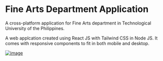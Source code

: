 # Fine Arts Department Application

A cross-platform application for Fine Arts department in Technological University of the Philippines.

A web applcation created using React JS with Tailwind CSS in Node JS. 
It comes with responsive components to fit in both mobile and desktop.

[![image](https://github.com/jkennethbalane/FAD-web/assets/109014602/73ada520-3392-47e1-bea0-85ca3942b85a)](https://github.com/jkennethbalane/FAD-web/archive/refs/heads/main.zip)
